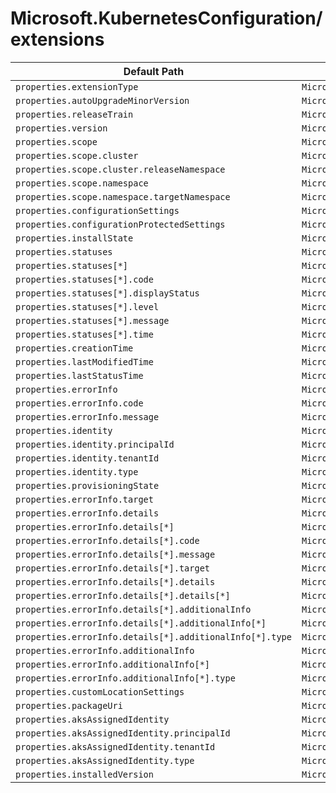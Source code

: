 # Microsoft.KubernetesConfiguration/extensions

| Default Path | Alias |
|---|---|
| `properties.extensionType` | `Microsoft.KubernetesConfiguration/extensions/extensionType` |
| `properties.autoUpgradeMinorVersion` | `Microsoft.KubernetesConfiguration/extensions/autoUpgradeMinorVersion` |
| `properties.releaseTrain` | `Microsoft.KubernetesConfiguration/extensions/releaseTrain` |
| `properties.version` | `Microsoft.KubernetesConfiguration/extensions/version` |
| `properties.scope` | `Microsoft.KubernetesConfiguration/extensions/scope` |
| `properties.scope.cluster` | `Microsoft.KubernetesConfiguration/extensions/scope.cluster` |
| `properties.scope.cluster.releaseNamespace` | `Microsoft.KubernetesConfiguration/extensions/scope.cluster.releaseNamespace` |
| `properties.scope.namespace` | `Microsoft.KubernetesConfiguration/extensions/scope.namespace` |
| `properties.scope.namespace.targetNamespace` | `Microsoft.KubernetesConfiguration/extensions/scope.namespace.targetNamespace` |
| `properties.configurationSettings` | `Microsoft.KubernetesConfiguration/extensions/configurationSettings` |
| `properties.configurationProtectedSettings` | `Microsoft.KubernetesConfiguration/extensions/configurationProtectedSettings` |
| `properties.installState` | `Microsoft.KubernetesConfiguration/extensions/installState` |
| `properties.statuses` | `Microsoft.KubernetesConfiguration/extensions/statuses` |
| `properties.statuses[*]` | `Microsoft.KubernetesConfiguration/extensions/statuses[*]` |
| `properties.statuses[*].code` | `Microsoft.KubernetesConfiguration/extensions/statuses[*].code` |
| `properties.statuses[*].displayStatus` | `Microsoft.KubernetesConfiguration/extensions/statuses[*].displayStatus` |
| `properties.statuses[*].level` | `Microsoft.KubernetesConfiguration/extensions/statuses[*].level` |
| `properties.statuses[*].message` | `Microsoft.KubernetesConfiguration/extensions/statuses[*].message` |
| `properties.statuses[*].time` | `Microsoft.KubernetesConfiguration/extensions/statuses[*].time` |
| `properties.creationTime` | `Microsoft.KubernetesConfiguration/extensions/creationTime` |
| `properties.lastModifiedTime` | `Microsoft.KubernetesConfiguration/extensions/lastModifiedTime` |
| `properties.lastStatusTime` | `Microsoft.KubernetesConfiguration/extensions/lastStatusTime` |
| `properties.errorInfo` | `Microsoft.KubernetesConfiguration/extensions/errorInfo` |
| `properties.errorInfo.code` | `Microsoft.KubernetesConfiguration/extensions/errorInfo.code` |
| `properties.errorInfo.message` | `Microsoft.KubernetesConfiguration/extensions/errorInfo.message` |
| `properties.identity` | `Microsoft.KubernetesConfiguration/extensions/identity` |
| `properties.identity.principalId` | `Microsoft.KubernetesConfiguration/extensions/identity.principalId` |
| `properties.identity.tenantId` | `Microsoft.KubernetesConfiguration/extensions/identity.tenantId` |
| `properties.identity.type` | `Microsoft.KubernetesConfiguration/extensions/identity.type` |
| `properties.provisioningState` | `Microsoft.KubernetesConfiguration/extensions/provisioningState` |
| `properties.errorInfo.target` | `Microsoft.KubernetesConfiguration/extensions/errorInfo.target` |
| `properties.errorInfo.details` | `Microsoft.KubernetesConfiguration/extensions/errorInfo.details` |
| `properties.errorInfo.details[*]` | `Microsoft.KubernetesConfiguration/extensions/errorInfo.details[*]` |
| `properties.errorInfo.details[*].code` | `Microsoft.KubernetesConfiguration/extensions/errorInfo.details[*].code` |
| `properties.errorInfo.details[*].message` | `Microsoft.KubernetesConfiguration/extensions/errorInfo.details[*].message` |
| `properties.errorInfo.details[*].target` | `Microsoft.KubernetesConfiguration/extensions/errorInfo.details[*].target` |
| `properties.errorInfo.details[*].details` | `Microsoft.KubernetesConfiguration/extensions/errorInfo.details[*].details` |
| `properties.errorInfo.details[*].details[*]` | `Microsoft.KubernetesConfiguration/extensions/errorInfo.details[*].details[*]` |
| `properties.errorInfo.details[*].additionalInfo` | `Microsoft.KubernetesConfiguration/extensions/errorInfo.details[*].additionalInfo` |
| `properties.errorInfo.details[*].additionalInfo[*]` | `Microsoft.KubernetesConfiguration/extensions/errorInfo.details[*].additionalInfo[*]` |
| `properties.errorInfo.details[*].additionalInfo[*].type` | `Microsoft.KubernetesConfiguration/extensions/errorInfo.details[*].additionalInfo[*].type` |
| `properties.errorInfo.additionalInfo` | `Microsoft.KubernetesConfiguration/extensions/errorInfo.additionalInfo` |
| `properties.errorInfo.additionalInfo[*]` | `Microsoft.KubernetesConfiguration/extensions/errorInfo.additionalInfo[*]` |
| `properties.errorInfo.additionalInfo[*].type` | `Microsoft.KubernetesConfiguration/extensions/errorInfo.additionalInfo[*].type` |
| `properties.customLocationSettings` | `Microsoft.KubernetesConfiguration/extensions/customLocationSettings` |
| `properties.packageUri` | `Microsoft.KubernetesConfiguration/extensions/packageUri` |
| `properties.aksAssignedIdentity` | `Microsoft.KubernetesConfiguration/extensions/aksAssignedIdentity` |
| `properties.aksAssignedIdentity.principalId` | `Microsoft.KubernetesConfiguration/extensions/aksAssignedIdentity.principalId` |
| `properties.aksAssignedIdentity.tenantId` | `Microsoft.KubernetesConfiguration/extensions/aksAssignedIdentity.tenantId` |
| `properties.aksAssignedIdentity.type` | `Microsoft.KubernetesConfiguration/extensions/aksAssignedIdentity.type` |
| `properties.installedVersion` | `Microsoft.KubernetesConfiguration/extensions/installedVersion` |

